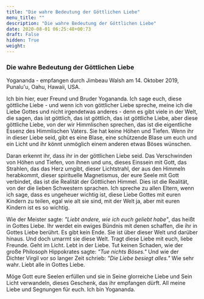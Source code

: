```yaml
---
title: "Die wahre Bedeutung der Göttlichen Liebe"
menu_title: ""
description: "Die wahre Bedeutung der Göttlichen Liebe"
date: 2020-08-01 06:25:48+00:73
draft: False
hidden: True
weight:
---
```

### Die wahre Bedeutung der Göttlichen Liebe

Yogananda - empfangen durch Jimbeau Walsh am 14. Oktober 2019, Punalu'u, Oahu, Hawaii, USA.

Ich bin hier, euer Freund und Bruder Yogananda. Ich sage euch, diese göttliche Liebe - und wenn ich von göttlicher Liebe spreche, meine ich die Liebe Gottes und nicht irgendetwas anderes - denn es gibt viele in der Welt, die sagen, das ist göttlich, das ist göttlich, das ist göttliche Liebe, aber diese göttliche Liebe, von der wir Himmlischen sprechen, das ist die eigentliche Essenz des Himmlischen Vaters. Sie hat keine Höhen und Tiefen. Wenn ihr in dieser Liebe seid, gibt es eine Blase, eine schützende Blase um euch und ein Licht und ihr könnt unmöglich einem anderen etwas Böses wünschen.

Daran erkennt ihr, dass ihr in der göttlichen Liebe seid. Das Verschwinden von Höhen und Tiefen, von ihnen und uns, dieses Einssein mit Gott, das Strahlen, das das Herz umgibt, dieser Lichtstrahl, der aus den Himmeln herabkommt, dieser spirituelle Magnetismus, der eure Seele mit Gott verbindet, das ist die Realität der Göttlichen Himmel. Dies ist die Realität, von der die lieben Schwestern sprachen. Ich spreche zu allen Eltern, wenn ich sage, dass es ungeheuer wichtig ist, diese Liebe Gottes mit euren Kindern zu teilen, egal wie alt sie sind, mit der Welt ja, aber mit euren Kindern ist es so wichtig.

Wie der Meister sagte: *"Liebt andere, wie ich euch geliebt habe"*, das heißt in Gottes Liebe. Ihr werdet ein ewiges Bündnis mit denen schaffen, die ihr in Gottes Liebe berührt. Es gibt kein Ende. Sie ist über dieser Welt und darüber hinaus. Und doch umarmt sie diese Welt. Tragt diese Liebe mit euch, liebe Freunde. Geht im Licht. Lebt in der Liebe. Tut keinen Schaden, wie der große Philosoph Hippokrates sagte: *"Tue nichts Böses."* Und wie der Dichter Virgil vor so langer Zeit schrieb: *"Die Liebe besiegt alles."* Wie sehr wahr. Liebt alle in Gottes Liebe.

Möge Gott eure Seelen erfüllen und sie in Seine glorreiche Liebe und Sein Licht verwandeln, dieses Geschenk, das ihr empfangen dürft. All meine Liebe und Segnungen für euch. Ich bin Yogananda.
